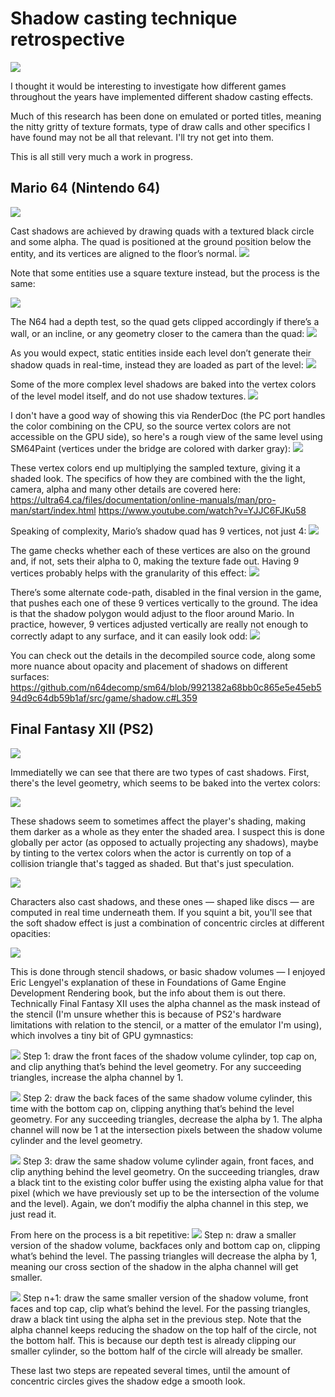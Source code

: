 # Shadow casting technique retrospective

![](summary.gif)

I thought it would be interesting to investigate how different games throughout the years have implemented different shadow casting effects.

Much of this research has been done on emulated or ported titles, meaning the nitty gritty of texture formats, type of draw calls and other specifics I have found may not be all that relevant. I'll try not get into them.

This is all still very much a work in progress.

## Mario 64 (Nintendo 64)

![](sm64/sm64-shadows-0.jpg)

Cast shadows are achieved by drawing quads with a textured black circle and some alpha. The quad is positioned at the ground position below the entity, and its vertices are aligned to the floor’s normal.
![](sm64/sm64-shadows-1.jpg)

Note that some entities use a square texture instead, but the process is the same:

![](sm64/sm64-shadows-2.jpg)

The N64 had a depth test, so the quad gets clipped accordingly if there’s a wall, or an incline, or any geometry closer to the camera than the quad:
![](sm64/sm64-shadows-3.jpg)

As you would expect, static entities inside each level don’t generate their shadow quads in real-time, instead they are loaded as part of the level:
![](sm64/sm64-shadows-4.jpg)

Some of the more complex level shadows are baked into the vertex colors of the level model itself, and do not use shadow textures.
![](sm64/sm64-shadows-5.jpg)

I don't have a good way of showing this via RenderDoc (the PC port handles the color combining on the CPU, so the source vertex colors are not accessible on the GPU side), so here's a rough view of the same level using SM64Paint (vertices under the bridge are colored with darker gray):
![](sm64/sm64-shadows-6.jpg)

These vertex colors end up multiplying the sampled texture, giving it a shaded look. The specifics of how they are combined with the the light, camera, alpha and many other details are covered here:
https://ultra64.ca/files/documentation/online-manuals/man/pro-man/start/index.html
https://www.youtube.com/watch?v=YJJC6FJKu58

Speaking of complexity, Mario’s shadow quad has 9 vertices, not just 4:
![](sm64/sm64-shadows-7.jpg)

The game checks whether each of these vertices are also on the ground and, if not, sets their alpha to 0, making the texture fade out. Having 9 vertices probably helps with the granularity of this effect:
![](sm64/sm64-shadows-8.jpg)

There’s some alternate code-path, disabled in the final version in the game, that pushes each one of these 9 vertices vertically to the ground. The idea is that the shadow polygon would adjust to the floor around Mario. In practice, however, 9 vertices adjusted vertically are really not enough to correctly adapt to any surface, and it can easily look odd:
![](sm64/sm64-shadows-9.jpg)

You can check out the details in the decompiled source code, along some more nuance about opacity and placement of shadows on different surfaces:
https://github.com/n64decomp/sm64/blob/9921382a68bb0c865e5e45eb594d9c64db59b1af/src/game/shadow.c#L359

## Final Fantasy XII (PS2)

![](ffxii/ffxii-shadows-0.jpg)

Immediatelly we can see that there are two types of cast shadows. First, there's the level geometry, which seems to be baked into the vertex colors:

![](ffxii/ffxii-shadows-1.jpg)

These shadows seem to sometimes affect the player's shading, making them darker as a whole as they enter the shaded area. I suspect this is done globally per actor (as opposed to actually projecting any shadows), maybe by tinting to the vertex colors when the actor is currently on top of a collision triangle that's tagged as shaded. But that's just speculation.

![](ffxii/ffxii-shadows-2.jpg)

Characters also cast shadows, and these ones — shaped like discs — are computed in real time underneath them. If you squint a bit, you'll see that the soft shadow effect is just a combination of concentric circles at different opacities:

![](ffxii/ffxii-shadows-3.jpg)

This is done through stencil shadows, or basic shadow volumes — I enjoyed Eric Lengyel's explanation of these in Foundations of Game Engine Development Rendering book, but the info about them is out there. Technically Final Fantasy XII uses the alpha channel as the mask instead of the stencil (I'm unsure whether this is because of PS2's hardware limitations with relation to the stencil, or a matter of the emulator I'm using), which involves a tiny bit of GPU gymnastics:

![](ffxii/ffxii-shadows-4.jpg)
Step 1: draw the front faces of the shadow volume cylinder, top cap on, and clip anything that’s behind the level geometry. For any succeeding triangles, increase the alpha channel by 1.

![](ffxii/ffxii-shadows-5.jpg)
Step 2: draw the back faces of the same shadow volume cylinder, this time with the bottom cap on, clipping anything that’s behind the level geometry. For any succeeding triangles, decrease the alpha by 1. The alpha channel will now be 1 at the intersection pixels between the shadow volume cylinder and the level geometry.

![](ffxii/ffxii-shadows-6.jpg)
Step 3: draw the same shadow volume cylinder again, front faces, and clip anything behind the level geometry. On the succeeding triangles, draw a black tint to the existing color buffer using the existing alpha value for that pixel (which we have previously set up to be the intersection of the volume and the level). Again, we don’t modifiy the alpha channel in this step, we just read it.

From here on the process is a bit repetitive:
![](ffxii/ffxii-shadows-7.jpg)
Step n: draw a smaller version of the shadow volume, backfaces only and bottom cap on, clipping what’s behind the level. The passing triangles will decrease the alpha by 1, meaning our cross section of the shadow in the alpha channel will get smaller.

![](ffxii/ffxii-shadows-8.jpg)
Step n+1: draw the same smaller version of the shadow volume, front faces and top cap, clip what’s behind the level. For the passing triangles, draw a black tint using the alpha set in the previous step. Note that the alpha channel keeps reducing the shadow on the top half of the circle, not the bottom half. This is because our depth test is already clipping our smaller cylinder, so the bottom half of the circle will already be smaller.

These last two steps are repeated several times, until the amount of concentric circles gives the shadow edge a smooth look.